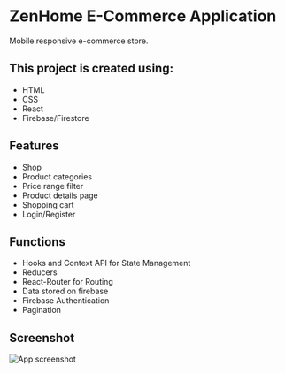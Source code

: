 # ZenHome E-Commerce Application

Mobile responsive e-commerce store.

## This project is created using:

- HTML
- CSS
- React
- Firebase/Firestore

## Features

- Shop
- Product categories
- Price range filter
- Product details page
- Shopping cart
- Login/Register

## Functions

- Hooks and Context API for State Management
- Reducers
- React-Router for Routing
- Data stored on firebase
- Firebase Authentication
- Pagination

## Screenshot

![App screenshot](/ZenHomes/src/assets/zenhome.png "Screenshot")
